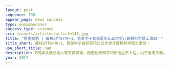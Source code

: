 ```yaml
---
layout: post
sequence: 135
appear_page: news success
type: easymaycases
success_type: science
src: /assets/articles/article147.jpg
title: "易美案例 | 藤校offer再+1，易美学子喜获哥伦比亚大学计算机科学硕士录取！"
title_short: 藤校offer再+1，易美学子喜获哥伦比亚大学计算机科学硕士录取！
use_short_title: nan
description: P同学从就总被人夸天资聪颖，然而勤奋两字却和他沾不上边。由于高考失利，在家里的安排下，他来到美国一所排名80左右的不知名高校就读计算机工程本科。本科的几年，靠着一点小聪明和考前抱佛脚，他也混到了3.5左右并不算太差的GPA。然而，眼看毕业将至，作为国际学生，并不突出的学术成绩和毫无说服力的实践经历让他在寻找实习和求职的过程中屡屡碰壁。虽然国内家长也给他安排好了工作，但生性要强的P同学不甘心就此让自己的人生归于平庸。通过某次校园宣讲活动，他了解到了易美，并向易美圆梦名校VIP计划的老师求助，希望能进入梦想中的藤校，突破人生的瓶颈。经过几轮深入沟通之后，易美的老师为P同学匹配了前卡内基梅隆大学资深招生办主任罗伯森先生，为P同学的圆梦之路做了深入详细的规划。
year: 2017
---
```



